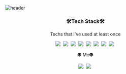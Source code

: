 ![header](https://capsule-render.vercel.app/api?type=slice&color=74b9ff&height=300&section=header&text=HyeokJoonKong&fontSize=80)

<h3 align="center">🛠Tech Stack🛠</h3>

<p align="center">Techs that I've used at least once</p>

<p align="center">
<img src="https://img.shields.io/badge/Python-3766AB?style=flat-square&logo=Python&logoColor=white")/></a>&nbsp <img src="https://img.shields.io/badge/C-A8B9CC?style=flat-square&logo=C&logoColor=white"></a>&nbsp <img src="https://img.shields.io/badge/C++-00599C?style=flat-square&logo=C++&logoColor=white"></a>&nbsp <img src="https://img.shields.io/badge/Java-007396?style=flat-square&logo=Java&logoColor=white"></a>&nbsp <img src="https://img.shields.io/badge/HTML5-E34F26?style=flat-square&logo=HTML5&logoColor=white"></a>&nbsp <img src="https://img.shields.io/badge/CSS3-1572B6?style=flat-square&logo=CSS3&logoColor=white"></a>&nbsp <img src=https://img.shields.io/badge/JavaScript-F7DF1E?style=flat-square&logo=JavaScript&logoColor=white"></a>&nbsp <img src="https://img.shields.io/badge/React-61DAFB?style=flat-square&logo=React&logoColor=white"></a>&nbsp
</p>

<p></p>

<p></p>

<p align="center">👽 Me👽</p>
<p align="center">
<a href="https://www.instagram.com/_hkjoon/"><img src="https://img.shields.io/badge/Instagram-#E4405F?style=flat-square&logo=Instagram&logoColor=white&link=https://www.instagram.com/_hkjoon/"/></a>&nbsp <a href="mailto:orijoon98@gmail.com"><img src="https://img.shields.io/badge/Gmail-#EA4335?style=flat-square&logo=Gmail&logoColor=white&link=mailto:orijoon98@gmail.com"/></a>&nbsp
</p>
